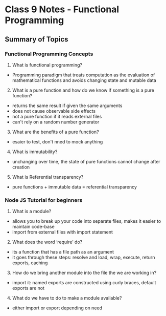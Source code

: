 # Class 9 Notes - Functional Programming

## Summary of Topics

### Functional Programming Concepts

1. What is functional programming?

- Programming paradigm that treats computation as the evaluation of mathematical functions and avoids changing state and mutable data

2. What is a pure function and how do we know if something is a pure function?

- returns the same result if given the same arguments
- does not cause observable side effects
- not a pure function if it reads external files
- can't rely on a random number generator

3. What are the benefits of a pure function?

- esaier to test, don't nned to mock anything

4. What is immutability?

- unchanging over time, the state of pure functions cannot change after creation

5. What is Referential transparency?

- pure functions + immutable data = referential transparency

### Node JS Tutorial for beginners

1. What is a module?

- allows you to break up your code into separate files, makes it easier to maintain code-base
- import from external files with import statement

2. What does the word ‘require’ do?

- its a function that has a file path as an argument
- it goes through these steps: resolve and load, wrap, execute, return exports, caching

3. How do we bring another module into the file the we are working in?

- import it: named exports are constructed using curly braces, default exports are not

4. What do we have to do to make a module available?

- either import or export depending on need
